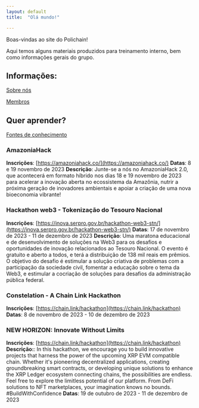 ```yaml
---
layout: default
title:  "Olá mundo!"

---
```


Boas-vindas ao site do Polichain!

Aqui temos alguns materiais produzidos para treinamento interno, bem como informações gerais do grupo.

## Informações:

[Sobre nós](saibamais)

[Membros](membros)

## Quer aprender?

[Fontes de conhecimento](estudo)

### AmazoniaHack
**Inscrições**: [https://amazoniahack.co/](https://amazoniahack.co/)
**Datas**: 8 e 19 novembro de 2023
**Descrição**: Junte-se a nós no AmazoniaHack 2.0, que acontecerá em formato híbrido nos dias 18 e 19 novembro de 2023 para acelerar a inovação aberta no ecossistema da Amazônia, nutrir a próxima geração de inovadores ambientais e apoiar a criação de uma nova bioeconomia vibrante!

### Hackathon web3 - Tokenização do Tesouro Nacional
**Inscrições**: [https://inova.serpro.gov.br/hackathon-web3-stn/](https://inova.serpro.gov.br/hackathon-web3-stn/)
**Datas**: 17 de novembro de 2023 - 11 de dezembro de 2023
**Descrição**: Uma maratona educacional e de desenvolvimento de soluções na Web3 para os desafios e oportunidades de inovação relacionados ao Tesouro Nacional. O evento é gratuito e aberto a todos, e terá a distribuição de 138 mil reais em prêmios. O objetivo do desafio é estimular a solução criativa de problemas com a participação da sociedade civil, fomentar a educação sobre o tema da Web3, e estimular a cocriação de soluções para desafios da administração pública federal.

### Constelation - A Chain Link Hackathon
**Inscrições**: [https://chain.link/hackathon](https://chain.link/hackathon)
**Datas**: 8 de novembro de 2023 - 10 de dezembro de 2023

### NEW HORIZON: Innovate Without Limits
**Inscrições**: [https://chain.link/hackathon](https://chain.link/hackathon)
**Descrição:**: In this hackathon, we encourage you to build innovative projects that harness the power of the upcoming XRP EVM compatible chain. Whether it's pioneering decentralized applications, creating groundbreaking smart contracts, or developing unique solutions to enhance the XRP Ledger ecosystem connecting chains, the possibilities are endless. Feel free to explore the limitless potential of our platform. From DeFi solutions to NFT marketplaces, your imagination knows no bounds. #BuildWithConfidence
**Datas**: 19 de outubro de 2023 - 11 de dezembro de 2023